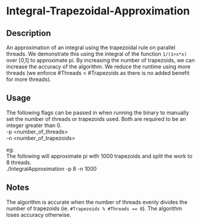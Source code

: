 # Integral-Trapezoidal-Approximation
## Description
An approximation of an integral using the trapezoidal rule on parallel threads. We demonstrate this using the integral of the function `1/(1+x*x)` over [0,1] to approximate pi. By increasing the number of trapezoids, we can increase the accuracy of the algorithm. We reduce the runtime using more threads (we enforce #Threads < #Trapezoids as there is no added benefit for more threads).

## Usage
The following flags can be passed in when running the binary to manually set the number of threads or trapezoids used. Both are required to be an integer greater than 0.<br>
-p <number_of_threads><br>
-n <number_of_trapezoids>

eg. <br>
The following will approximate pi with 1000 trapezoids and split the work to 8 threads.<br>
./IntegralApproximation -p 8 -n 1000

## Notes
The algorithm is accurate when the number of threads evenly divides the number of trapezoids (ie. ```#Trapezoids % #Threads == 0```). The algorithm loses accuracy otherwise.
